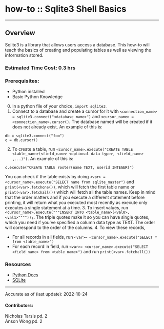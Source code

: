 # how-to :: Sqlite3 Shell Basics
---
## Overview
Sqlite3 is a library that allows users access a database. This how-to will teach the basics of creating and populating tables as well as viewing the information stored.

### Estimated Time Cost: 0.3 hrs

### Prerequisites:

- Python installed
- Basic Python Knowledge

0. In a python file of your choice, `import sqlite3`.
1. Connect to a database and create a cursor for it with `<connection_name> = sqlite3.connect("<database name>")` and `<cursor_name> = <connection_name>.cursor()`. The database named will be created if it does not already exist. An example of this is:
  ```
  db = sqlite3.connect("foo")
  c = db.cursor()
  ```
2. To create a table, run `<cursor_name>.execute("CREATE TABLE <table_name>(<field_name> <optional data type>, <field_name> ,...)")`. An example of this is:
```
c.execute("CREATE TABLE roster(name TEXT, userid INTEGER)")
```
You can check if the table exists by doing `<var> = <cursor_name>.execute("SELECT name from sqlite_master")` and `print(<var>.fetchone())`, which will fetch the first table name or `print(<var>.fetchall())` which will fetch all the table names. Keep in mind that the order matters and if you execute a different statement before printing, it will return what you executed most recently as execute only executes a single statement at a time.
3. To insert values, run `<cursor_name>.execute("""INSERT INTO <table_name>(<val0>, <val1>""""));`. The triple quotes make it so you can have single quotes, which you need if you've specified a column data type as TEXT. The order will correspond to the order of the columns.
4. To view these records, 
- For all records in all fields, run `<var>= <cursor_name>.execute("SELECT * from <table_name>")`
- For each record in field, run `<var>= <cursor_name>.execute("SELECT <field_name> from <table_name>")`
and run `print(<var>.fetchall())`



### Resources
* [Python Docs](https://docs.python.org/3/library/sqlite3.html)
* [SQLite](https://www.sqlite.org)

---

Accurate as of (last update): 2022-10-24

#### Contributors:  
Nicholas Tarsis pd. 2  
Anson Wong pd. 2  

